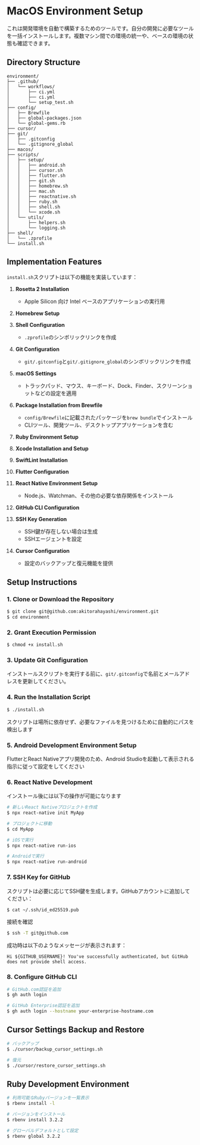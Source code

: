 # MacOS Environment Setup

これは開発環境を自動で構築するためのツールです。自分の開発に必要なツールを一括インストールします。複数マシン間での環境の統一や、ベースの環境の状態も確認できます。

## Directory Structure

```
environment/
├── .github/        
│   └── workflows/  
│       ├── ci.yml         
│       ├── ci.yml    
│       └── setup_test.sh  
├── config/         
│   ├── Brewfile           
│   ├── global-packages.json 
│   └── global-gems.rb     
├── cursor/         
├── git/            
│   ├── .gitconfig
│   └── .gitignore_global
├── macos/          
├── scripts/        
│   ├── setup/      
│   │   ├── android.sh      
│   │   ├── cursor.sh       
│   │   ├── flutter.sh      
│   │   ├── git.sh          
│   │   ├── homebrew.sh     
│   │   ├── mac.sh          
│   │   ├── reactnative.sh  
│   │   ├── ruby.sh         
│   │   ├── shell.sh        
│   │   └── xcode.sh        
│   └── utils/      
│       ├── helpers.sh      
│       └── logging.sh      
├── shell/          
│   └── .zprofile
└── install.sh      
```

## Implementation Features

`install.sh`スクリプトは以下の機能を実装しています：

1. **Rosetta 2 Installation**
   - Apple Silicon 向け Intel ベースのアプリケーションの実行用

2. **Homebrew Setup**

3. **Shell Configuration**
   - `.zprofile`のシンボリックリンクを作成

4. **Git Configuration**
   - `git/.gitconfig`と`git/.gitignore_global`のシンボリックリンクを作成

5. **macOS Settings**
   - トラックパッド、マウス、キーボード、Dock、Finder、スクリーンショットなどの設定を適用

6. **Package Installation from Brewfile**
   - `config/Brewfile`に記載されたパッケージを`brew bundle`でインストール
   - CLIツール、開発ツール、デスクトップアプリケーションを含む

7. **Ruby Environment Setup**

8. **Xcode Installation and Setup**

9. **SwiftLint Installation**

10. **Flutter Configuration**

11. **React Native Environment Setup**
    - Node.js、Watchman、その他の必要な依存関係をインストール

12. **GitHub CLI Configuration**

13. **SSH Key Generation**
    - SSH鍵が存在しない場合は生成
    - SSHエージェントを設定

14. **Cursor Configuration**
    - 設定のバックアップと復元機能を提供

## Setup Instructions

### 1. Clone or Download the Repository

```sh
$ git clone git@github.com:akitorahayashi/environment.git
$ cd environment
```

### 2. Grant Execution Permission
```sh
$ chmod +x install.sh
```

### 3. Update Git Configuration
インストールスクリプトを実行する前に、`git/.gitconfig`で名前とメールアドレスを更新してください。

### 4. Run the Installation Script
```sh
$ ./install.sh
```

スクリプトは場所に依存せず、必要なファイルを見つけるために自動的にパスを検出します

### 5. Android Development Environment Setup

FlutterとReact Nativeアプリ開発のため、Android Studioを起動して表示される指示に従って設定をしてください

### 6. React Native Development

インストール後には以下の操作が可能になります

```sh
# 新しいReact Nativeプロジェクトを作成
$ npx react-native init MyApp

# プロジェクトに移動
$ cd MyApp

# iOSで実行
$ npx react-native run-ios

# Androidで実行
$ npx react-native run-android
```

### 7. SSH Key for GitHub
スクリプトは必要に応じてSSH鍵を生成します。GitHubアカウントに追加してください：
```sh
$ cat ~/.ssh/id_ed25519.pub
```

接続を確認
```sh
$ ssh -T git@github.com
```

成功時は以下のようなメッセージが表示されます：
```
Hi ${GITHUB_USERNAME}! You've successfully authenticated, but GitHub does not provide shell access.
```

### 8. Configure GitHub CLI
```sh
# GitHub.com認証を追加
$ gh auth login

# GitHub Enterprise認証を追加
$ gh auth login --hostname your-enterprise-hostname.com
```

## Cursor Settings Backup and Restore

```bash
# バックアップ
$ ./cursor/backup_cursor_settings.sh

# 復元
$ ./cursor/restore_cursor_settings.sh
```

## Ruby Development Environment

```bash
# 利用可能なRubyバージョンを一覧表示
$ rbenv install -l

# バージョンをインストール
$ rbenv install 3.2.2

# グローバルデフォルトとして設定
$ rbenv global 3.2.2
```

